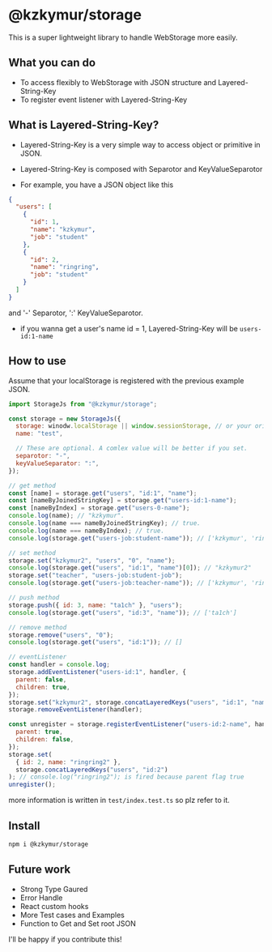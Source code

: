 # @kzkymur/storage

This is a super lightweight library to handle WebStorage more easily.

## What you can do

- To access flexibly to WebStorage with JSON structure and Layered-String-Key
- To register event listener with Layered-String-Key

## What is Layered-String-Key?

- Layered-String-Key is a very simple way to access object or primitive in JSON.
- Layered-String-Key is composed with Separotor and KeyValueSeparotor

- For example, you have a JSON object like this

```json
{
  "users": [
    {
      "id": 1,
      "name": "kzkymur",
      "job": "student"
    },
    {
      "id": 2,
      "name": "ringring",
      "job": "student"
    }
  ]
}
```

and '-' Separotor, ':' KeyValueSeparotor.

- if you wanna get a user's name id = 1, Layered-String-Key will be `users-id:1-name`

## How to use

Assume that your localStorage is registered with the previous example JSON.

```js
import StorageJs from "@kzkymur/storage";

const storage = new StorageJs({
  storage: winodw.localStorage || window.sessionStorage, // or your original instance implement localStorage interface
  name: "test",

  // These are optional. A comlex value will be better if you set.
  separotor: "-",
  keyValueSeparator: ":",
});

// get method
const [name] = storage.get("users", "id:1", "name");
const [nameByJoinedStringKey] = storage.get("users-id:1-name");
const [nameByIndex] = storage.get("users-0-name");
console.log(name); // "kzkymur".
console.log(name === nameByJoinedStringKey); // true.
console.log(name === nameByIndex); // true.
console.log(storage.get("users-job:student-name")); // ['kzkymur', 'ringring']

// set method
storage.set("kzkymur2", "users", "0", "name");
console.log(storage.get("users", "id:1", "name")[0]); // "kzkymur2"
storage.set("teacher", "users-job:student-job");
console.log(storage.get("users-job:teacher-name")); // ['kzkymur', 'ringring']

// push method
storage.push({ id: 3, name: "ta1ch" }, "users");
console.log(storage.get("users", "id:3", "name")); // ['ta1ch']

// remove method
storage.remove("users", "0");
console.log(storage.get("users", "id:1")); // []

// eventListener
const handler = console.log;
storage.addEventListener("users-id:1", handler, {
  parent: false,
  children: true,
});
storage.set("kzkymur2", storage.concatLayeredKeys("users", "id:1", "name")); // console.log({ id: 1, name: "kzkymur2" }); is fired because children flag true
storage.removeEventListener(handler);

const unregister = storage.registerEventListener("users-id:2-name", handler, {
  parent: true,
  children: false,
});
storage.set(
  { id: 2, name: "ringring2" },
  storage.concatLayeredKeys("users", "id:2")
); // console.log("ringring2"); is fired because parent flag true
unregister();
```

more information is written in `test/index.test.ts` so plz refer to it.

## Install

```sh
npm i @kzkymur/storage
```

## Future work

- Strong Type Gaured
- Error Handle
- React custom hooks
- More Test cases and Examples
- Function to Get and Set root JSON

I'll be happy if you contribute this!

